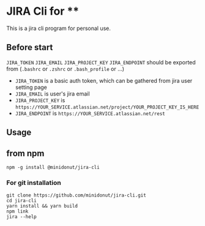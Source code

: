 # JIRA Cli for **
This is a jira cli program for personal use.

## Before start
  `JIRA_TOKEN` `JIRA_EMAIL` `JIRA_PROJECT_KEY` `JIRA_ENDPOINT` should be exported from (`.bashrc` or `.zshrc` or `.bash_profile` or ...)

  - `JIRA_TOKEN` is a basic auth token, which can be gathered from jira user setting page
  - `JIRA_EMAIL` is user's jira email
  - `JIRA_PROJECT_KEY` is `https://YOUR_SERVICE.atlassian.net/project/YOUR_PROJECT_KEY_IS_HERE`
  - `JIRA_ENDPOINT` is `https://YOUR_SERVICE.atlassian.net/rest`

## Usage
## from npm
```
npm -g install @minidonut/jira-cli
```


### For git installation
```
git clone https://github.com/minidonut/jira-cli.git
cd jira-cli
yarn install && yarn build
npm link
jira --help
```
